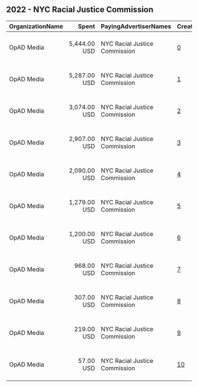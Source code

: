 ## 2022 - NYC Racial Justice Commission 
|OrganizationName|Spent|PayingAdvertiserNames|CreativeUrls|Impressions|Genders|AgeBrackets|CountryCodes|BillingAddresses|CandidateBallotInformation|
|:---|---:|:---|:---|---:|:---|:---|:---|:---|:---|
|OpAD Media|5,444.00 USD|NYC Racial Justice Commission|[0](https://www.snap.com/political-ads/asset/5f446e5345321533e902eab4851dce38be09de408ef8719ecf171cef90c7359a?mediaType=mp4)|213,655||18+|united states|"275 Madison Avenue, Suite 2200,New York ,10016,US"||
|OpAD Media|5,287.00 USD|NYC Racial Justice Commission|[1](https://www.snap.com/political-ads/asset/6a0120d87fb35f1b2e6ab938941f44e361499084999924f3e88eeca246a27a71?mediaType=png)|1,455,103||18+|united states|"275 Madison Avenue, Suite 2200,New York ,10016,US"||
|OpAD Media|3,074.00 USD|NYC Racial Justice Commission|[2](https://www.snap.com/political-ads/asset/5f446e5345321533e902eab4851dce38be09de408ef8719ecf171cef90c7359a?mediaType=mp4)|851,243||18+|united states|"275 Madison Avenue, Suite 2200,New York ,10016,US"||
|OpAD Media|2,907.00 USD|NYC Racial Justice Commission|[3](https://www.snap.com/political-ads/asset/ea6e8b051ad8a1462a2843ee9e76e16907518f65267fc7c81ae99934f770eecf?mediaType=mp4)|105,798||18+|united states|"275 Madison Avenue, Suite 2200,New York ,10016,US"||
|OpAD Media|2,090.00 USD|NYC Racial Justice Commission|[4](https://www.snap.com/political-ads/asset/551cdcbb42225db127d035220487b39ba47f2ec9683db487734c58a59d024620?mediaType=png)|142,654||18+|united states|"275 Madison Avenue, Suite 2200,New York ,10016,US"||
|OpAD Media|1,279.00 USD|NYC Racial Justice Commission|[5](https://www.snap.com/political-ads/asset/2fc6eb8d27a8abece3bc7e7ce0e0539b1bcc0c0c74aa8b78a7369fa96bc3a709?mediaType=png)|61,383||18+|united states|"275 Madison Avenue, Suite 2200,New York ,10016,US"||
|OpAD Media|1,200.00 USD|NYC Racial Justice Commission|[6](https://www.snap.com/political-ads/asset/75c1e8f90f48ace6ffa4edad9efffdaf837242f9f3858b47429247b0bf724707?mediaType=mp4)|71,547||18+|united states|"275 Madison Avenue, Suite 2200,New York ,10016,US"||
|OpAD Media|968.00 USD|NYC Racial Justice Commission|[7](https://www.snap.com/political-ads/asset/6a0120d87fb35f1b2e6ab938941f44e361499084999924f3e88eeca246a27a71?mediaType=png)|67,833||18+|united states|"275 Madison Avenue, Suite 2200,New York ,10016,US"||
|OpAD Media|307.00 USD|NYC Racial Justice Commission|[8](https://www.snap.com/political-ads/asset/fc6f00b4c35ae49847a98e78f77b0969b30c2735802df95c18f9f25c67ef28e5?mediaType=png)|77,602||18+|united states|"275 Madison Avenue, Suite 2200,New York ,10016,US"||
|OpAD Media|219.00 USD|NYC Racial Justice Commission|[9](https://www.snap.com/political-ads/asset/fc6f00b4c35ae49847a98e78f77b0969b30c2735802df95c18f9f25c67ef28e5?mediaType=png)|10,254||18+|united states|"275 Madison Avenue, Suite 2200,New York ,10016,US"||
|OpAD Media|57.00 USD|NYC Racial Justice Commission|[10](https://www.snap.com/political-ads/asset/7e50fc220ace481de2df3d9ffbba90183264fa3e67fd155f11f12d5cedd6ea6d?mediaType=mp4)|5,791||18+|united states|"275 Madison Avenue, Suite 2200,New York ,10016,US"||
